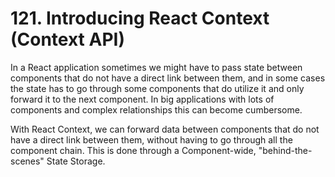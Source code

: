 # 121. Introducing React Context (Context API)

In a React application sometimes we might have to pass state between components that do not have a direct link between them, and in some cases the state has to go through some components that do utilize it and only forward it to the next component. In big applications with lots of components and complex relationships this can become cumbersome.

With React Context, we can forward data between components that do not have a direct link between them, without having to go through all the component chain. This is done through a Component-wide, "behind-the-scenes" State Storage.
